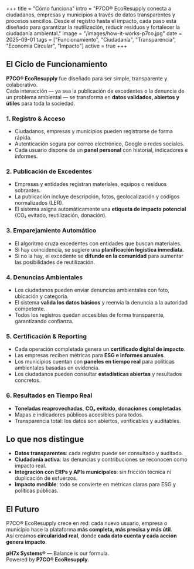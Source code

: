 +++
title = "Cómo funciona"
intro = "P7CO® EcoResupply conecta a ciudadanos, empresas y municipios a través de datos transparentes y procesos sencillos. Desde el registro hasta el impacto, cada paso está diseñado para garantizar la reutilización, reducir residuos y fortalecer la ciudadanía ambiental."
image = "/images/how-it-works-p7co.jpg"
date = 2025-09-01
tags = ["Funcionamiento", "Ciudadanía", "Transparencia", "Economía Circular", "Impacto"]
active = true
+++

## El Ciclo de Funcionamiento
**P7CO® EcoResupply** fue diseñado para ser simple, transparente y colaborativo.  
Cada interacción — ya sea la publicación de excedentes o la denuncia de un problema ambiental — se transforma en **datos validados, abiertos y útiles** para toda la sociedad.

### 1. Registro & Acceso
- Ciudadanos, empresas y municipios pueden registrarse de forma rápida.  
- Autenticación segura por correo electrónico, Google o redes sociales.  
- Cada usuario dispone de un **panel personal** con historial, indicadores e informes.

### 2. Publicación de Excedentes
- Empresas y entidades registran materiales, equipos o residuos sobrantes.  
- La publicación incluye descripción, fotos, geolocalización y códigos normalizados (LER).  
- El sistema asigna automáticamente una **etiqueta de impacto potencial** (CO₂ evitado, reutilización, donación).

### 3. Emparejamiento Automático
- El algoritmo cruza excedentes con entidades que buscan materiales.  
- Si hay coincidencia, se sugiere una **planificación logística inmediata**.  
- Si no la hay, el excedente se **difunde en la comunidad** para aumentar las posibilidades de reutilización.

### 4. Denuncias Ambientales
- Los ciudadanos pueden enviar denuncias ambientales con foto, ubicación y categoría.  
- El sistema **valida los datos básicos** y reenvía la denuncia a la autoridad competente.  
- Todos los registros quedan accesibles de forma transparente, garantizando confianza.

### 5. Certificación & Reporting
- Cada operación completada genera un **certificado digital de impacto**.  
- Las empresas reciben métricas para **ESG e informes anuales**.  
- Los municipios cuentan con **paneles en tiempo real** para políticas ambientales basadas en evidencia.  
- Los ciudadanos pueden consultar **estadísticas abiertas** y resultados concretos.

### 6. Resultados en Tiempo Real
- **Toneladas reaprovechadas**, **CO₂ evitado**, **donaciones completadas**.  
- Mapas e indicadores públicos accesibles para todos.  
- Transparencia total: los datos son abiertos, verificables y auditables.

## Lo que nos distingue
- **Datos transparentes**: cada registro puede ser consultado y auditado.  
- **Ciudadanía activa**: las denuncias y contribuciones se reconocen como impacto real.  
- **Integración con ERPs y APIs municipales**: sin fricción técnica ni duplicación de esfuerzos.  
- **Impacto medible**: todo se convierte en métricas claras para ESG y políticas públicas.  

## El Futuro
P7CO® EcoResupply crece en red: cada nuevo usuario, empresa o municipio hace la plataforma **más completa, más precisa y más útil**.  
Así creamos **circularidad real**, donde **cada dato cuenta y cada acción genera impacto**.

**pH7x Systems®** — Balance is our formula.  
Powered by **P7CO® EcoResupply**.
